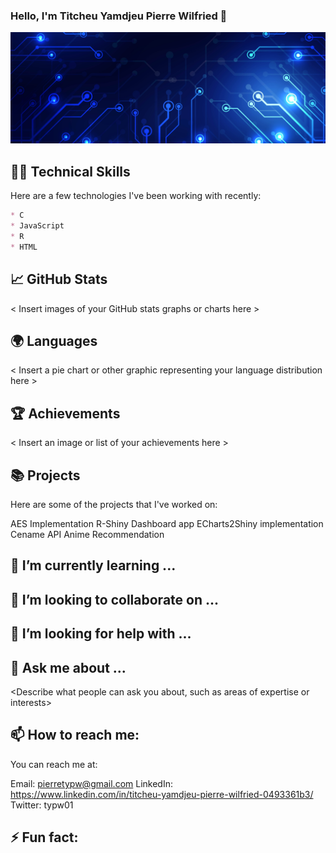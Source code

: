 ### Hello, I'm Titcheu Yamdjeu Pierre Wilfried 👋

![Banner](<banner.jpg>)

## 👨‍💻 Technical Skills

Here are a few technologies I've been working with recently:

```markdown
* C
* JavaScript
* R
* HTML
```

## 📈 GitHub Stats
< Insert images of your GitHub stats graphs or charts here >

## 🌍 Languages
< Insert a pie chart or other graphic representing your language distribution here >

## 🏆 Achievements
< Insert an image or list of your achievements here >

## 📚 Projects
Here are some of the projects that I've worked on:

AES Implementation
R-Shiny Dashboard app
ECharts2Shiny implementation
Cename API
Anime Recommendation

## 🌱 I’m currently learning ...
<Describe what you are currently learning>

## 👯 I’m looking to collaborate on ...
<Describe the kind of projects or technologies you are looking to collaborate on>

## 🤔 I’m looking for help with ...
<Describe what you need help with>
  
## 💬 Ask me about ...
<Describe what people can ask you about, such as areas of expertise or interests>

## 📫 How to reach me:
You can reach me at:

Email: <pierretypw@gmail.com>
LinkedIn: <https://www.linkedin.com/in/titcheu-yamdjeu-pierre-wilfried-0493361b3/>
Twitter: typw01

## ⚡ Fun fact:
<Share a fun fact about yourself>
